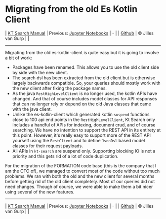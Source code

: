 # Migrating from the old Es Kotlin Client 

| [KT Search Manual](README.md) | Previous: [Jupyter Notebooks](Jupyter.md) | - |
| [Github](https://github.com/jillesvangurp/kt-search) | &copy; Jilles van Gurp |  |

---                

Migrating from the old es-kotlin-client is quite easy but it is going to involve a bit of work:

- Packages have been renamed. This allows you to use the old client side by side with the new client.
- The search dsl has been extracted from the old client but is otherwise largely backwards compatible. So, your queries should mostly work with the new client after fixing the package names.
- As the java `RestHighLevelClient` is no longer used, the kotlin APIs have changed. And that of course includes model classes for API responses that can no longer rely or depend on the old Java classes that came with the java client.
- Unlike the es-kotlin-client which generated kotlin `suspend` functions close to 100 api end points in the `RestHighLevelClient`, Kt Search only includes a handful of APIs for indexing, document crud, and of course searching. We have no intention to support the REST API in its entirety at this point. However, it's really easy to support more of the REST API yourself using the `RestClient` and to define `JsonDsl` based model classes for their request payloads.
- All APIs in `kt-search` are suspend only. Supporting blocking IO is not a priority and this gets rid of a lot of code duplication.

For the migration of the FORMATION code base (this is the company that I am the CTO of), we managed to convert most 
of the code without too much problems. We ran with both the old and the new client for several months before getting rid
of the old client completely. Most of our queries did not need changes. Though of course, we were able to make 
them a bit nicer using several of the new features.




---

| [KT Search Manual](README.md) | Previous: [Jupyter Notebooks](Jupyter.md) | - |
| [Github](https://github.com/jillesvangurp/kt-search) | &copy; Jilles van Gurp |  |
